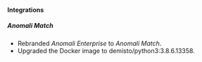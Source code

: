 #### Integrations
##### Anomali Match
- Rebranded *Anomali Enterprise* to *Anomali Match*.
- Upgraded the Docker image to demisto/python3:3.8.6.13358.